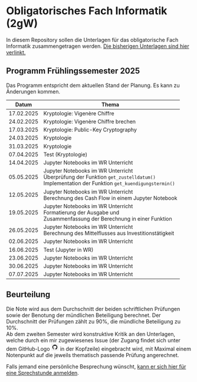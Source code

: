 # Obligatorisches Fach Informatik (2gW)

In diesem Repository sollen die Unterlagen für das obligatorische Fach
Informatik zusammengetragen werden.
[Die bisherigen Unterlagen sind hier verlinkt.](https://i-gw-23-27.github.io/Skript/)

## Programm Frühlingssemester 2025

Das Programm entspricht dem aktuellen Stand der Planung. Es kann zu
Änderungen kommen.


| Datum | Thema |
| ----- | ----- |
| 17.02.2025 | Kryptologie: Vigenère Chiffre |
| 24.02.2025 | Kryptologie: Vigenère Chiffre brechen |
| 17.03.2025 | Kryptologie: Public-Key Cryptography |
| 24.03.2025 | Kryptologie |
| 31.03.2025 | Kryptologie |
| 07.04.2025 | Test (Kryptologie) |
| 14.04.2025 | Jupyter Notebooks im WR Unterricht |
| 05.05.2025 | Jupyter Notebooks im WR Unterricht <br> Überprüfung der Funktion `get_zustelldatum()` <br> Implementation der Funktion `get_kuendigungstermin()` |
| 12.05.2025 | Jupyter Notebooks im WR Unterricht <br> Berechnung des Cash Flow in einem Jupyter Notebook |
| 19.05.2025 | Jupyter Notebooks im WR Unterricht <br> Formatierung der Ausgabe und <br> Zusammenfassung der Berechnung in einer Funktion |
| 26.05.2025 | Jupyter Notebooks im WR Unterricht <br> Berechnung des Mittelflusses aus Investitionstätigkeit |
| 02.06.2025 | Jupyter Notebooks im WR Unterricht |
| 16.06.2025 | Test (Jupyter in WR) |
| 23.06.2025 | Jupyter Notebooks im WR Unterricht |
| 30.06.2025 | Jupyter Notebooks im WR Unterricht |
| 07.07.2025 | Jupyter Notebooks im WR Unterricht |


## Beurteilung

Die Note wird aus dem Durchschnitt der beiden schriftlichen Prüfungen
sowie der Benotung der mündlichen Beteiligung berechnet. Der
Durchschnitt der Prüfungen zählt zu 90%, die mündliche Beteiligung zu
10%.  
Ab dem zweiten Semester wird konstruktive Kritik an den Unterlagen,
welche durch ein mir zugewiesenes Issue (der Zugang findet sich unter dem
GitHub-Logo
![](octocat_klein.png) 
in der Kopfzeile) eingebracht wird, mit Maximal einem
Notenpunkt auf die jeweils thematisch passende Prüfung angerechnet.

Falls jemand eine persönliche Besprechung wünscht, [kann er sich hier für
eine Sprechstunde anmelden](https://calendar.app.google/kPthfpWed3uPP1cC6).
